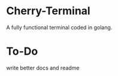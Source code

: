 # Cherry-Terminal
A fully functional terminal coded in golang.
# To-Do
write better docs and readme

